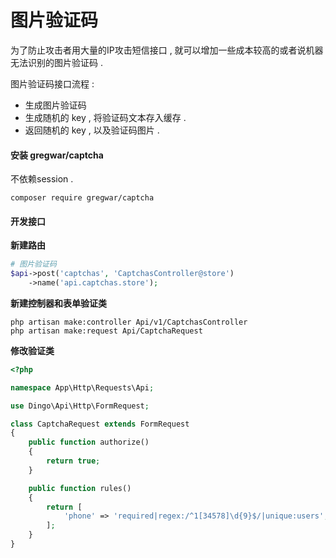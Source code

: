 # 图片验证码

为了防止攻击者用大量的IP攻击短信接口 , 就可以增加一些成本较高的或者说机器无法识别的图片验证码 .

图片验证码接口流程 :

* 生成图片验证码
* 生成随机的 key , 将验证码文本存入缓存 . 
* 返回随机的 key , 以及验证码图片 . 

#### 安装 gregwar/captcha

不依赖session .

```
composer require gregwar/captcha
```

#### 开发接口

**新建路由**

```php
# 图片验证码
$api->post('captchas', 'CaptchasController@store')
    ->name('api.captchas.store');
```

**新建控制器和表单验证类**

```
php artisan make:controller Api/v1/CaptchasController
php artisan make:request Api/CaptchaRequest
```

**修改验证类**

```php
<?php

namespace App\Http\Requests\Api;

use Dingo\Api\Http\FormRequest;

class CaptchaRequest extends FormRequest
{
    public function authorize()
    {
        return true;
    }

    public function rules()
    {
        return [
            'phone' => 'required|regex:/^1[34578]\d{9}$/|unique:users',
        ];
    }
}
```



